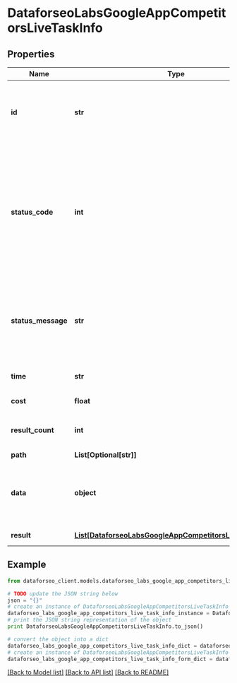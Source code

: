 # DataforseoLabsGoogleAppCompetitorsLiveTaskInfo


## Properties

Name | Type | Description | Notes
------------ | ------------- | ------------- | -------------
**id** | **str** | task identifier unique task identifier in our system in the UUID format | [optional] 
**status_code** | **int** | status code of the task generated by DataForSEO, can be within the following range: 10000-60000 you can find the full list of the response codes here | [optional] 
**status_message** | **str** | informational message of the task you can find the full list of general informational messages here | [optional] 
**time** | **str** | execution time, seconds | [optional] 
**cost** | **float** | total tasks cost, USD | [optional] 
**result_count** | **int** | number of elements in the result array | [optional] 
**path** | **List[Optional[str]]** | URL path | [optional] 
**data** | **object** | contains the same parameters that you specified in the POST request | [optional] 
**result** | [**List[DataforseoLabsGoogleAppCompetitorsLiveResultInfo]**](DataforseoLabsGoogleAppCompetitorsLiveResultInfo.md) | array of results | [optional] 

## Example

```python
from dataforseo_client.models.dataforseo_labs_google_app_competitors_live_task_info import DataforseoLabsGoogleAppCompetitorsLiveTaskInfo

# TODO update the JSON string below
json = "{}"
# create an instance of DataforseoLabsGoogleAppCompetitorsLiveTaskInfo from a JSON string
dataforseo_labs_google_app_competitors_live_task_info_instance = DataforseoLabsGoogleAppCompetitorsLiveTaskInfo.from_json(json)
# print the JSON string representation of the object
print DataforseoLabsGoogleAppCompetitorsLiveTaskInfo.to_json()

# convert the object into a dict
dataforseo_labs_google_app_competitors_live_task_info_dict = dataforseo_labs_google_app_competitors_live_task_info_instance.to_dict()
# create an instance of DataforseoLabsGoogleAppCompetitorsLiveTaskInfo from a dict
dataforseo_labs_google_app_competitors_live_task_info_form_dict = dataforseo_labs_google_app_competitors_live_task_info.from_dict(dataforseo_labs_google_app_competitors_live_task_info_dict)
```
[[Back to Model list]](../README.md#documentation-for-models) [[Back to API list]](../README.md#documentation-for-api-endpoints) [[Back to README]](../README.md)



